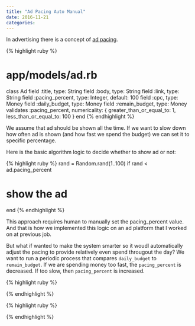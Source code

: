 ```yaml
---
title: "Ad Pacing Auto Manual"
date: 2016-11-21
categories:
---
```


In advertising there is a concept of [ad pacing](https://developers.facebook.com/docs/marketing-api/pacing).  

{% highlight ruby %}
# app/models/ad.rb
class Ad
  field :title,           type: String
  field :body,            type: String
  field :link,            type: String
  field :pacing_percent,  type: Integer,  default: 100
  field :cpc,             type: Money
  field :daily_budget,    type: Money
  field :remain_budget,   type: Money
  validates :pacing_percent,  numericality: { greater_than_or_equal_to: 1,
    less_than_or_equal_to: 100 }
end
{% endhighlight %}

We assume that ad should be shown all the time.  If we want to slow down how often ad is shown (and how fast we spend the budget) we can set it to specific percentage.  

Here is the basic algorithm logic to decide whether to show ad or not:

{% highlight ruby %}
rand = Random.rand(1..100)
if rand < ad.pacing_percent
  # show the ad
end
{% endhighlight %}

This approach requires human to manually set the pacing_percent value.  And that is how we implemented this logic on an ad platform that I worked on at previous job.  

But what if wanted to make the system smarter so it woudl automatically adjust the pacing to provide relatively even spend througout the day?  We want to run a periodic process that compares `daily_budget` to `remain_budget`.  If we are spending money too fast, the `pacing_percent` is decreased.  If too slow, then `pacing_percent` is increased.  

{% highlight ruby %}

{% endhighlight %}



{% highlight ruby %}

{% endhighlight %}
